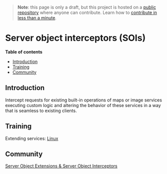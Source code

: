 > **Note**: this page is only a draft, but this project is hosted on a [public repository](https://github.com/hhkaos/awesome-arcgis) where anyone can contribute. Learn how to [contribute in less than a minute](https://github.com/hhkaos/awesome-arcgis/blob/master/CONTRIBUTING.md#contributions).

# Server object interceptors (SOIs)
<!-- START doctoc generated TOC please keep comment here to allow auto update -->
<!-- DON'T EDIT THIS SECTION, INSTEAD RE-RUN doctoc TO UPDATE -->
**Table of contents**

- [Introduction](#introduction)
- [Training](#training)
- [Community](#community)

<!-- END doctoc generated TOC please keep comment here to allow auto update -->

## Introduction

Intercept requests for existing built-in operations of maps or image services executing custom logic and altering the behavior of these services in a way that is seamless to existing clients.

## Training

Extending services: [Linux](http://server.arcgis.com/en/server/latest/publish-services/linux/about-extending-services.htm#ESRI_SECTION1_22386DF3305F42D4997F6F4301F8A8D5)

## Community

[Server Object Extensions & Server Object Interceptors](https://community.esri.com/groups/server-object-extensions-server-object-interceptors)



